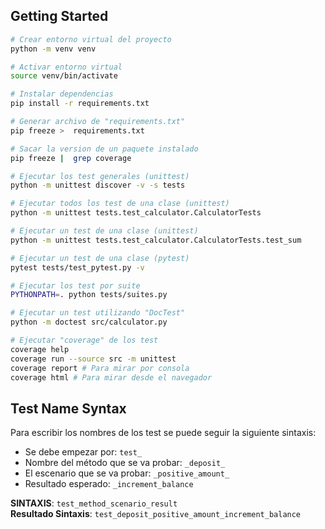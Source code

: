 ## Getting Started

```bash
# Crear entorno virtual del proyecto
python -m venv venv

# Activar entorno virtual
source venv/bin/activate

# Instalar dependencias
pip install -r requirements.txt

# Generar archivo de "requirements.txt"
pip freeze >  requirements.txt

# Sacar la version de un paquete instalado
pip freeze |  grep coverage

# Ejecutar los test generales (unittest)
python -m unittest discover -v -s tests

# Ejecutar todos los test de una clase (unittest)
python -m unittest tests.test_calculator.CalculatorTests

# Ejecutar un test de una clase (unittest)
python -m unittest tests.test_calculator.CalculatorTests.test_sum

# Ejecutar un test de una clase (pytest)
pytest tests/test_pytest.py -v

# Ejecutar los test por suite
PYTHONPATH=. python tests/suites.py

# Ejecutar un test utilizando "DocTest"
python -m doctest src/calculator.py

# Ejecutar "coverage" de los test
coverage help
coverage run --source src -m unittest
coverage report # Para mirar por consola
coverage html # Para mirar desde el navegador
```

## Test Name Syntax

Para escribir los nombres de los test se puede seguir la siguiente sintaxis:

- Se debe empezar por: <code>test\_</code>
- Nombre del método que se va probar: <code>\_deposit\_</code>
- El escenario que se va probar: <code>\_positive_amount\_</code>
- Resultado esperado: <code>\_increment_balance</code>

**SINTAXIS**: <code>test_method_scenario_result</code><br/>
**Resultado Sintaxis**: <code>test_deposit_positive_amount_increment_balance</code>
